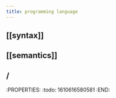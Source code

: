 ```yaml
---
title: programming language
---
```

## [[syntax]]
## [[semantics]]
## /
:PROPERTIES:
:todo: 1610616580581
:END:
##
